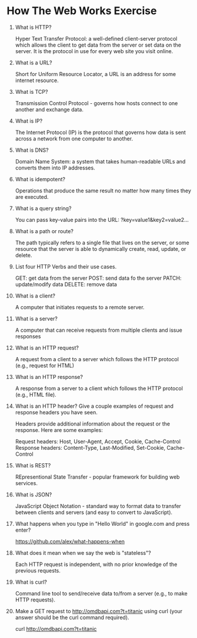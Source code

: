 # How The Web Works Exercise

1. What is HTTP?
	
	Hyper Text Transfer Protocol: a well-defined client-server protocol which allows the client to get data from the server or set data on the server. It is the protocol in use for every web site you visit online.

2. What is a URL?

	Short for Uniform Resource Locator, a URL is an address for some internet resource.

3. What is TCP?

	Transmission Control Protocol - governs how hosts connect to one another and exchange data.

4. What is IP?

	The Internet Protocol (IP) is the protocol that governs how data is sent across a network from one computer to another.

5. What is DNS?

	Domain Name System: a system that takes human-readable URLs and converts them into IP addresses.

6. What is idempotent?

	Operations that produce the same result no matter how many times they are executed.

7. What is a query string?
	
	You can pass key-value pairs into the URL: ?key=value1&key2=value2...	
	
8. What is a path or route?
	
	The path typically refers to a single file that lives on the server, or some resource that the server is able to dynamically create, read, update, or delete.

9. List four HTTP Verbs and their use cases.

	GET: get data from the server
	POST: send data fo the server
	PATCH: update/modify data
	DELETE: remove data

10. What is a client?

	A computer that initiates requests to a remote server.

11. What is a server?

	A computer that can receive requests from multiple clients and issue responses

12. What is an HTTP request?

	A request from a client to a server which follows the HTTP protocol (e.g., request for HTML)

13. What is an HTTP response?

	A response from a server to a client which follows the HTTP protocol (e.g., HTML file).

14. What is an HTTP header? Give a couple examples of request and response headers you have seen.

	Headers provide additional information about the request or the response. Here are some examples:

	Request headers: Host, User-Agent, Accept, Cookie, Cache-Control Response headers: Content-Type, Last-Modified, Set-Cookie, Cache-Control

15. What is REST?

	REpresentional State Transfer - popular framework for building web services.

16. What is JSON?

	JavaScript Object Notation - standard way to format data to transfer between clients and servers (and easy to convert to JavaScript).

17. What happens when you type in "Hello World" in google.com and press enter?

	https://github.com/alex/what-happens-when

18. What does it mean when we say the web is "stateless"?

	Each HTTP request is independent, with no prior knowledge of the previous requests.

19. What is curl?

	Command line tool to send/receive data to/from a server (e.g., to make HTTP requests).

20. Make a GET request to http://omdbapi.com?t=titanic using curl (your answer should be the curl command required).

	curl http://omdbapi.com?t=titanic